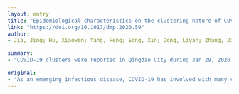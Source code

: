 ```yaml
---
layout: entry
title: "Epidemiological characteristics on the clustering nature of COVID-19 in Qingdao City, 2020: a descriptive analysis"
link: "https://doi.org/10.1017/dmp.2020.59"
author:
- Jia, Jing; Hu, Xiaowen; Yang, Feng; Song, Xin; Dong, Liyan; Zhang, Jingfei; Jiang, Fachun; Gao, Ruqin

summary:
- "COVID-19 clusters were reported in Qingdao City during Jan 29, 2020 and Feb 23, 2020. 44 confirmed cases were involved in the outbreak. The cases aged 20-59 accounted for the largest proportion (68.18%), with the male-to-female sex ration 0.52:1. Self-isolation is the key especially for healthy people in epidemic area. It is essential to track, screen and isolate the close contacts."

original:
- "As an emerging infectious disease, COVID-19 has involved with many countries and regions. With the further development of the epidemic, the proportion of clusters has been increased.MethodsIn our study, we collected the information of COVID-19 clusters in Qingdao City. The epidemiological characteristic and clinical manifestation were analyzed.Results11 clusters of COVID-19 were reported in Qingdao City during Jan 29, 2020 and Feb 23, 2020, involved 44 confirmed cases, which were accounted for 73.33% of all confirmed cases. Most from Jan 19 and Feb 2, 2020, the cases mainly concentrated in the district which had many designated hospitals. The cases aged 20-59 years old accounted for the largest proportion (68.18%), with the male-to-female sex ration 0.52:1. Three cases were infected from exposure to confirmed cases. The average incubation period was 6.28d. The median number of cases per cluster was 4 and the median duration time was 6d.The median cumulative number of exposure persons was 53.ConclusionMore attention should be paid on the epidemic of clusters in prevention and control of COVID-19. Besides isolating patients, it is essential to track, screen and isolate the close contacts. Self-isolation is the key especially for healthy people in epidemic area."
---
```


